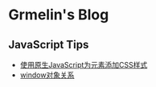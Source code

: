 # Grmelin's Blog
## JavaScript Tips
* [使用原生JavaScript为元素添加CSS样式](https://github.com/wzla/Blog/issues/1)
* [window对象关系](https://github.com/wzla/Blog/issues/2)
